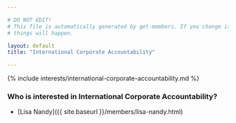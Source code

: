 ```yaml
---

# DO NOT EDIT!
# This file is automatically generated by get-members. If you change it, bad
# things will happen.

layout: default
title: "International Corporate Accountability"

---
```


{% include interests/international-corporate-accountability.md %}

### Who is interested in International Corporate Accountability?


* [Lisa Nandy]({{ site.baseurl }}/members/lisa-nandy.html)
